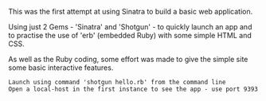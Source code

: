 This was the first attempt at using Sinatra to build a basic web application.

Using just 2 Gems - 'Sinatra' and 'Shotgun' - to quickly launch an app and to practise
the use of 'erb' (embedded Ruby) with some simple HTML and CSS. 

As well as the Ruby coding, some effort was made to give the simple site some basic
interactive features.


`````shell
Launch using command 'shotgun hello.rb' from the command line
Open a local-host in the first instance to see the app - use port 9393
`````